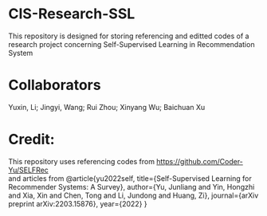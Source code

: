 # CIS-Research-SSL
This repository is designed for storing referencing and editted codes of a research project concerning Self-Supervised Learning in Recommendation System

# Collaborators
Yuxin, Li; Jingyi, Wang; Rui Zhou; Xinyang Wu; Baichuan Xu

# Credit:
This repository uses referencing codes from https://github.com/Coder-Yu/SELFRec <br />
and articles from
@article{yu2022self,
  title={Self-Supervised Learning for Recommender Systems: A Survey},
  author={Yu, Junliang and Yin, Hongzhi and Xia, Xin and Chen, Tong and Li, Jundong and Huang, Zi},
  journal={arXiv preprint arXiv:2203.15876},
  year={2022}
}
